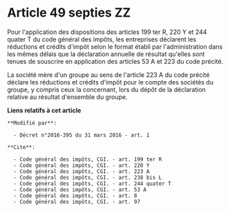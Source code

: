 # Article 49 septies ZZ

Pour l'application des dispositions des articles 199 ter R, 220 Y et 244 quater T du code général des impôts, les entreprises
déclarent les réductions et crédits d'impôt selon le format établi par l'administration dans les mêmes délais que la
déclaration annuelle de résultat qu'elles sont tenues de souscrire en application des articles 53 A et 223 du code précité. 

La société mère d'un groupe au sens de l'article 223 A du code précité déclare les réductions et crédits d'impôt pour le
compte des sociétés du groupe, y compris ceux la concernant, lors du dépôt de la déclaration relative au résultat d'ensemble
du groupe.

**Liens relatifs à cet article**

	**Modifié par**:

	  - Décret n°2016-395 du 31 mars 2016 - art. 1

	**Cite**:

	  - Code général des impôts, CGI. - art. 199 ter R
	  - Code général des impôts, CGI. - art. 220 Y
	  - Code général des impôts, CGI. - art. 223 A
	  - Code général des impôts, CGI. - art. 238 bis L
	  - Code général des impôts, CGI. - art. 244 quater T
	  - Code général des impôts, CGI. - art. 53 A
	  - Code général des impôts, CGI. - art. 8
	  - Code général des impôts, CGI. - art. 97
